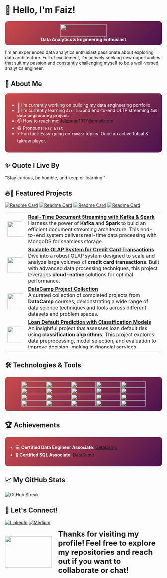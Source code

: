 # 👋 Hello, I'm Faiz!  
<div style="background: linear-gradient(135deg, #c94b4b, #4b134f); padding: 10px; border-radius: 10px; color: white; text-align: center;">
    <img src="https://media.giphy.com/media/lcs5BL0NIM4WMv61a9/giphy.gif?cid=ecf05e47hsxebw42907k4tovk19zwohvtdavq1vtgejih78m&ep=v1_gifs_search&rid=giphy.gif&ct=g" width="150" height=40>
    <br>
    <b>Data Analytics & Engineering Enthusiast</b>
</div>

I'm an experienced data analytics enthusiast passionate about exploring data architecture. Full of excitement, I'm actively seeking new opportunities that suit my passion and constantly challenging myself to be a well-versed analytics engineer.

## 🚀 About Me

<div style="background: linear-gradient(135deg, #c94b4b, #4b134f); padding: 10px; border-radius: 10px; color: white; padding: 15px;">

- 🔭 I’m currently working on building my data engineering portfolio.
- 🌱 I’m currently learning `Airflow` and end-to-end OLTP streaming `AWS` data engineering project.
- 📫 How to reach me: faizpuad1997@gmail.com
- 😄 Pronouns: `Far East`
- ⚡ Fun fact: Easy-going on `random` topics. Once an active futsal & takraw player.

</div>


## ✨ Quote I Live By
"Stay curious, be humble, and keep on learning."

## 🔥🌟 Featured Projects

[![Readme Card](https://github-readme-stats.vercel.app/api/pin/?username=faizpuad&repo=DataEngineeringProject-ScalableOlapSystemForCreditCradTransaction&theme=radical)](https://github.com/faizpuad/DataEngineeringProject-ScalableOlapSystemForCreditCradTransaction)
[![Readme Card](https://github-readme-stats.vercel.app/api/pin/?username=faizpuad&repo=DataEngineeringProject-DocumentStreamingWithData&theme=radical)](https://github.com/faizpuad/DataEngineeringProject-DocumentStreamingWithData)
[![Readme Card](https://github-readme-stats.vercel.app/api/pin/?username=faizpuad&repo=DataScienceProject-DataCampCompletedProjectCollection&theme=radical)](https://github.com/faizpuad/DataScienceProject-DataCampCompletedProjectCollection)
[![Readme Card](https://github-readme-stats.vercel.app/api/pin/?username=faizpuad&repo=DataScienceProject-LoanDefaultAssessmentUsingClassificationAlgorithm&theme=radical)](https://github.com/faizpuad/DataScienceProject-LoanDefaultAssessmentUsingClassificationAlgorithm)

<table> 
  <tr> 
    <td> 
      <img src="https://img.icons8.com/clouds/100/000000/document.png" width="50"> 
    </td> 
    <td> 
      <strong><a href="https://github.com/faizpuad/DataEngineeringProject-DocumentStreamingWithData">Real-Time Document Streaming with Kafka & Spark</a></strong><br> 
      Harness the power of <b>Kafka</b> and <b>Spark</b> to build an efficient document streaming architecture. This end-to-end system delivers real-time data processing with MongoDB for seamless storage. 
    </td> 
  </tr> 
  <tr> 
    <td> 
      <img src="https://img.icons8.com/clouds/100/000000/database.png" width="50"> 
    </td> 
    <td> 
      <strong><a href="https://github.com/faizpuad/DataEngineeringProject-ScalableOlapSystemForCreditCradTransaction">Scalable OLAP System for Credit Card Transactions</a></strong><br> 
      Dive into a robust OLAP system designed to scale and analyze large volumes of <b>credit card transactions</b>. Built with advanced data processing techniques, this project leverages <b>cloud-native</b> solutions for optimal performance. 
    </td> 
  </tr> 
  <tr> 
    <td> 
      <img src="https://img.icons8.com/clouds/100/000000/graduation-cap.png" width="50"> 
    </td> 
    <td> 
      <strong><a href="https://github.com/faizpuad/DataScienceProject-DataCampCompletedProjectCollection">DataCamp Project Collection</a></strong><br> 
      A curated collection of completed projects from <b>DataCamp</b> courses, demonstrating a wide range of data science techniques and tools across different datasets and problem spaces.
    </td> 
  </tr> 
<tr> 
  <td> 
    <img src="https://img.icons8.com/clouds/100/000000/bank.png" width="50"> 
  </td> 
  <td> 
    <strong><a href="https://github.com/faizpuad/DataScienceProject-LoanDefaultAssessmentUsingClassificationAlgorithm">Loan Default Prediction with Classification Models</a></strong><br> 
    An insightful project that assesses loan default risk using <b>classification algorithms</b>. This project explores data preprocessing, model selection, and evaluation to improve decision-making in financial services.
  </td> 
</tr>
</table>

## 🛠️ Technologies & Tools

<div style="background: linear-gradient(135deg, #c94b4b, #4b134f); padding: 15px; border-radius: 10px; color: white; display: flex; flex-wrap: wrap; justify-content: center; align-items: center;">

  <img src="https://img.shields.io/badge/-Python-3776AB?style=flat-square&logo=python&logoColor=white" width="80" height="20"/>
  <img src="https://img.shields.io/badge/-PostgreSQL-336791?style=flat-square&logo=postgresql&logoColor=white" width="80" height="20"/>
  <img src="https://img.shields.io/badge/-MSSQL-CC2927?style=flat-square&logo=microsoft-sql-server&logoColor=white" width="80" height="20"/>
  <img src="https://img.shields.io/badge/-MongoDB-47A248?style=flat-square&logo=mongodb&logoColor=white" width="80" height="20"/>
  <img src="https://img.shields.io/badge/-AWS-232F3E?style=flat-square&logo=amazonaws&logoColor=white" width="80" height="20"/>
  <img src="https://img.shields.io/badge/-Databricks-E53935?style=flat-square&logo=databricks&logoColor=white" width="80" height="20"/>
  <img src="https://img.shields.io/badge/-Apache%20Spark-E25A1C?style=flat-square&logo=apache-spark&logoColor=white" width="80" height="20"/>
  <img src="https://img.shields.io/badge/-Delta%20Lake-0EBB7E?style=flat-square&logo=databricks&logoColor=white" width="80" height="20"/>
  <img src="https://img.shields.io/badge/-Power%20BI-F25028?style=flat-square&logo=powerbi&logoColor=white" width="80" height="20"/>
  <img src="https://img.shields.io/badge/-Streamlit-FF4B4B?style=flat-square&logo=streamlit&logoColor=white" width="80" height="20"/>
  <img src="https://img.shields.io/badge/-Postman-FF6C37?style=flat-square&logo=postman&logoColor=white" width="80" height="20"/>
  <img src="https://img.shields.io/badge/-Visual%20Studio%20Code-007ACC?style=flat-square&logo=visual-studio-code&logoColor=white" width="80" height="20"/>
  <img src="https://img.shields.io/badge/-Docker-2496ED?style=flat-square&logo=docker&logoColor=white" width="80" height="20"/>
  <img src="https://img.shields.io/badge/-FastAPI-005571?style=flat-square&logo=fastapi&logoColor=white" width="80" height="20"/>
  <img src="https://img.shields.io/badge/-Jupyter%20Notebook-F37626?style=flat-square&logo=jupyter&logoColor=white" width="80" height="20"/>
  <img src="https://img.shields.io/badge/-Scikit--learn-F7931E?style=flat-square&logo=scikit-learn&logoColor=white" width="80" height="20"/>
  <img src="https://img.shields.io/badge/-TensorFlow-FF6F20?style=flat-square&logo=tensorflow&logoColor=white" width="80" height="20"/>
  <img src="https://img.shields.io/badge/-Pandas-150458?style=flat-square&logo=pandas&logoColor=white" width="80" height="20"/>
  <img src="https://img.shields.io/badge/-NumPy-013243?style=flat-square&logo=numpy&logoColor=white" width="80" height="20"/>
  <img src="https://img.shields.io/badge/-dbt-FF8B00?style=flat-square&logo=dbt&logoColor=white" width="80" height="20"/>

</div>

## 🏆 Achievements
<div style="background: linear-gradient(135deg, #c94b4b, #4b134f); padding: 10px; border-radius: 10px; color: white;">

- 💻 **Certified Data Engineer Associate**: [DataCamp](https://www.datacamp.com/certificate/DEA0016557134188)
- 🎖️ **Certified SQL Associate**: [DataCamp](https://www.datacamp.com/certificate/SQA0011266950160)

</div>

## 📈 My GitHub Stats
![GitHub Streak](https://github-readme-streak-stats.herokuapp.com/?user=faizpuad&theme=radical)

## 🤝 Let's Connect!

[![LinkedIn](https://img.shields.io/badge/LinkedIn-blue?style=flat-square&logo=linkedin)](https://linkedin.com/in/faizpuad)
[![Medium](https://img.shields.io/badge/Medium-black?style=flat-square&logo=medium)](https://medium.com/@faizpuad1997)

<div style="display: flex; align-items: center; justify-content: space-between; margin-bottom: 20px;">
    <div style="margin-right: 20px;">
        <img src="https://media.giphy.com/media/mP8GermRyOFWV8PQeq/giphy.gif?cid=ecf05e47uh37r2kd1amryvnryjuca13ujjcvx4o1a8tt8xgh&ep=v1_gifs_search&rid=giphy.gif&ct=g" width="150" height="100">
    </div>
    <div style="font-size: 24px; font-weight: bold; flex-grow: 1;">
        Thanks for visiting my profile! Feel free to explore my repositories and reach out if you want to collaborate or chat!
    </div>
</div>

